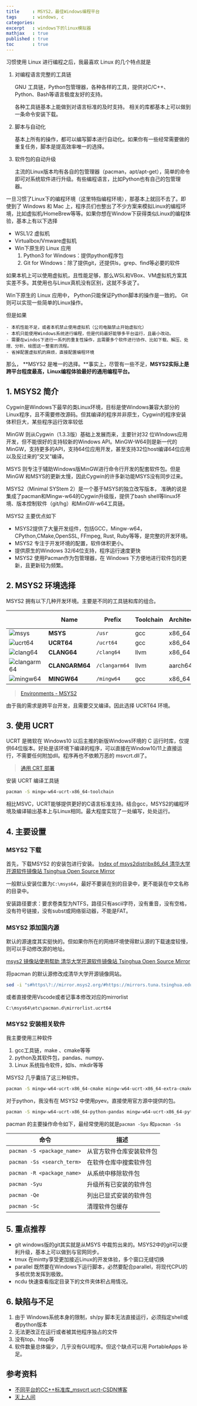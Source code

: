 ```yaml
---
title     : MSYS2，最佳Windows编程平台
tags      : windows, c
categories:
excerpt   : windows下的linux模拟器
mathjax   : true
published : true
toc       : true
---
```


习惯使用 Linux 进行编程之后，我最喜欢 Linux 的几个特点就是

1. 对编程语言完整的工具链

    GNU 工具链，Python包管理器，各种各样的工具，提供对C/C++、Python、Bash等语言极度友好的支持。

    各种工具链基本上能做到对语言标准的及时支持。 相关的库都基本上可以做到一条命令安装下载。

2. 脚本与自动化

    基本上所有的操作，都可以编写脚本进行自动化。如果你有一些经常需要做的重复任务，脚本是提高效率唯一的选择。

3. 软件包的自动升级

    主流的Linux版本均有各自的包管理器（pacman，apt/apt-get），简单的命令即可对系统软件进行升级。有些编程语言，比如Python也有自己的包管理器。

一旦习惯了Linux下的编程环境（这里特指编程环境），那基本上就回不去了。即使到了 Windows 和 Mac 上，程序员们也整出了不少方案来模拟Linux的编程环境，比如虚拟机/HomeBrew等等。如果你想在Window下获得类似Linux的编程体验，基本上有以下选择

- WSL1/2 虚拟机
- Virtualbox/Vmware虚拟机
- Win下原生的 Linux 应用
  1. Python3 for Windows：提供python程序包
  2. Git for Windows：除了提供git，还提供ls，grep、find等必要的软件
   
如果本机上可以使用虚拟机，且性能足够，那么WSL和VBox、VM虚拟机方案其实差不多。其使用也与Linux真机没有区别，这就不多说了。

Win下原生的 Linux 应用中， Python只能保证Python脚本的操作是一致的。 Git则可以实现一些简单的Linux操作。

但是如果

    - 本机性能不足，或者本机禁止使用虚拟机（公司电脑禁止开始虚拟化）
    - 本机只能使用Windows系统进行编程，但是代码最好能够多平台运行，且最小改动。
    - 需要在windos下进行一系列的重复性操作，且需要多个软件进行协作、比如下载、解压、处理、分析、绘图这一整套的流程。
    - 省掉配置虚拟机的麻烦，直接配置编程环境

那么， **MSYS2 是唯一的选择。**事实上，尽管有一些不足，**MSYS2实际上是跨平台程度最高，Linux编程体验最好的通用编程平台。**


## 1. MSYS2 简介

Cygwin是Windows下最早的类Linux环境，目标是使Windows兼容大部分的Linux程序，且不需要修改源码。但其编译的程序并非原生，Cygwin的程序安装体积巨大，某些程序运行效率较低

MinGW 则从Cygwin（1.3.3版）基础上发展而来，主要针对32 位WIndows应用开发，但不能很好的支持较新的Windows API。MinGW-W64则是新一代的MinGW，支持更多的API，支持64位应用开发，甚至支持32位host编译64位应用以及反过来的”交叉”编译。

MSYS 则专注于辅助Windows版MinGW进行命令行开发的配套软件包。但是MinGW 和MSYS的更新太慢，因此Cygwin的许多新功能MSYS没有同步过来。

MSYS2（Minimal SYStem 2）是一个基于MSYS的独立改写版本， 准确的说是集成了pacman和Mingw-w64的Cygwin升级版，提供了bash shell等linux环境、版本控制软件（git/hg）和MinGW-w64工具链。

MSYS2 主要优点如下

- MSYS2提供了大量开发组件，包括GCC，Mingw-w64，CPython,CMake,OpenSSL, FFmpeg, Rust, Ruby等等，是完整的开发环境。
- MSYS2 专注于开发环境的配置，软件体积更小。
- 提供原生的Windows 32/64位支持，程序运行速度更快
- MSYS2 使用Pacman作为包管理器，在 Windows 下方便地进行软件包的更新，且更新较为频繁。

## 2. MSYS2 环境选择

MSYS2 拥有以下几种开发环境。主要是不同的工具链和库的组合。

|  | Name | Prefix | Toolchain | Architecture | C Library | C++ Library |
| --- | --- | --- | --- | --- | --- | --- |
| ![msys](https://www.msys2.org/docs/msys.png) | **MSYS** | `/usr` | gcc | x86\_64 | cygwin | libstdc++ |
| ![ucrt64](https://www.msys2.org/docs/ucrt64.png) | **UCRT64** | `/ucrt64` | gcc | x86\_64 | ucrt | libstdc++ |
| ![clang64](https://www.msys2.org/docs/clang64.png) | **CLANG64** | `/clang64` | llvm | x86\_64 | ucrt | libc++ |
| ![clangarm64](https://www.msys2.org/docs/clangarm64.png) | **CLANGARM64** | `/clangarm64` | llvm | aarch64 | ucrt | libc++ |
| ![mingw64](https://www.msys2.org/docs/mingw64.png) | **MINGW64** | `/mingw64` | gcc | x86\_64 | msvcrt | libstdc++ |

> [Environments - MSYS2](https://www.msys2.org/docs/environments/#)

由于我的需求是跨平台开发，且需要交叉编译。因此选择 UCRT64 环境。


## 3. 使用 UCRT

UCRT 是微软在 Windows10 以后主推的新版Windows环境的 C 运行时库，仅提供64位版本。好处是该环境下编译的程序，可以直接在Window10/11上直接运行，不需要任何附加dll。程序再也不依赖万恶的 msvcrt.dll了。

> [通用 CRT 部署](https://learn.microsoft.com/zh-cn/cpp/windows/universal-crt-deployment?view=msvc-170)

安装 UCRT 编译工具链

```bash
pacman -S mingw-w64-ucrt-x86_64-toolchain
```

相比MSVC，UCRT能够提供更好的C语言标准支持。结合gcc，MSYS2的编程环境及编译输出基本上与Linux相同。最大程度实现了一处编写，处处运行。

## 4. 主要设置

### MSYS2 下载

首先，下载MSYS2 的安装包进行安装。
[Index of msys2distribx86_64  清华大学开源软件镜像站  Tsinghua Open Source Mirror](https://mirrors.tuna.tsinghua.edu.cn/msys2/distrib/x86_64/)

一般默认安装位置为`C:\msys64`，最好不要装在别的目录中，更不能装在中文名称的目录中。

安装路径要求：要求卷类型为NTFS，路径只有ascii字符，没有重音，没有空格，没有符号链接，没有subst或网络驱动器，不能是FAT。

### MSYS2 添加国内源

默认的源速度其实挺快的。但如果你所在的网络环境使得默认源的下载速度较慢，则可以手动修改源的地址。

[msys2  镜像站使用帮助  清华大学开源软件镜像站  Tsinghua Open Source Mirror](https://mirrors.tuna.tsinghua.edu.cn/help/msys2/#)

将pacman 的默认源修改成清华大学开源镜像网站。

```bash
sed -i "s#https\?://mirror.msys2.org/#https://mirrors.tuna.tsinghua.edu.cn/msys2/#g" /etc/pacman.d/mirrorlist*
```

或者直接使用Vscode或者记事本修改对应的mirrorlist

```
C:\msys64\etc\pacman.d\mirrorlist.ucrt64
```

### MSYS2 安装相关软件

我主要使用三种软件

1. gcc工具链，make 、cmake等等
2. python及其软件包，pandas、numpy、
3. Linux 系统指令软件，如ls、mkdir等等

MSYS2 几乎囊括了这三种软件。

```bash
pacman -S mingw-w64-ucrt-x86_64-cmake mingw-w64-ucrt-x86_64-extra-cmake-modules mingw-w64-ucrt-x86_64-make mingw-w64-ucrt-x86_64-gdb mingw-w64-ucrt-x86_64-toolchain
```

对于python，我没有在 MSYS2 中使用pyev。直接使用官方源中提供的包。

```bash
pacman -S mingw-w64-ucrt-x86_64-python-pandas mingw-w64-ucrt-x86_64-python-numpy mingw-w64-ucrt-x86_64-python-matplotlib 
```

pacman 的主要操作命令如下，最经常使用的就是`pacman -Syu` 和`pacman -Ss`

| 命令 | 描述 |
| --- | --- |
| `pacman -S <package_name>` | 从官方软件仓库安装软件包 |
| `pacman -Ss <search_term>` | 在软件仓库中搜索软件包 |
| `pacman -R <package_name>` | 从系统中移除软件包 |
| `pacman -Syu` | 升级所有已安装的软件包 |
| `pacman -Qe` | 列出已显式安装的软件包 |
| `pacman -Sc` | 清理软件包缓存 |


## 5. 重点推荐 

- git
    windows版的git其实就是从MSYS 中裁剪出来的。MSYS2中的git可以便利升级，基本上可以做到与官网同步。 
- tmux
  在mintty享受更加接近Linux的开发体验，多个窗口无缝切换
- parallel
  既然要在Windows下运行脚本，必然要配合parallel，将现代CPU的多核优势发挥到极致。
- ncdu
  快速查看指定目录下的文件夹体积占用情况。

## 6. 缺陷与不足

1. 由于 Windows系统本身的限制，sh/py 脚本无法直接运行，必须指定shell或者python版本
2. 无法更改正在运行或者被其他程序独占的文件
3. 没有top、htop等
4. 软件数量总体偏少，几乎没有GUI程序。但这个缺点可以用 PortableApps 补足。

## 参考资料

- [不同平台的CC++标准库_msvcrt ucrt-CSDN博客](https://blog.csdn.net/lewif/article/details/126973634)
- [天上人间](https://www.cnblogs.com/hhddd-1024/p/17742682.html)
